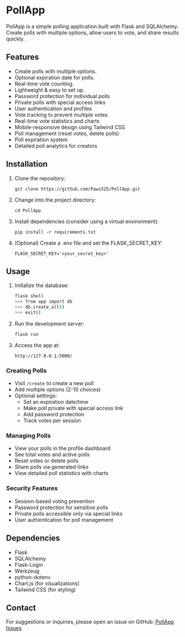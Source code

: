 # PollApp

PollApp is a simple polling application built with Flask and SQLAlchemy. Create polls with multiple options, allow users to vote, and share results quickly.

## Features

- Create polls with multiple options.
- Optional expiration date for polls.
- Real-time vote counting.
- Lightweight & easy to set up.
- Password protection for individual polls
- Private polls with special access links
- User authentication and profiles
- Vote tracking to prevent multiple votes
- Real-time vote statistics and charts
- Mobile-responsive design using Tailwind CSS
- Poll management (reset votes, delete polls)
- Poll expiration system
- Detailed poll analytics for creators

## Installation

1. Clone the repository:
   ```
   git clone https://github.com/PawiX25/PollApp.git
   ```
2. Change into the project directory:
   ```
   cd PollApp
   ```
3. Install dependencies (consider using a virtual environment):
   ```
   pip install -r requirements.txt
   ```
4. (Optional) Create a .env file and set the FLASK_SECRET_KEY:
   ```
   FLASK_SECRET_KEY='<your_secret_key>'
   ```

## Usage

1. Initialize the database:
   ```bash
   flask shell
   >>> from app import db
   >>> db.create_all()
   >>> exit()
   ```
2. Run the development server:
   ```
   flask run
   ```
3. Access the app at:
   ```
   http://127.0.0.1:5000/
   ```

### Creating Polls

- Visit `/create` to create a new poll
- Add multiple options (2-10 choices)
- Optional settings:
  - Set an expiration date/time
  - Make poll private with special access link
  - Add password protection
  - Track votes per session

### Managing Polls

- View your polls in the profile dashboard
- See total votes and active polls
- Reset votes or delete polls
- Share polls via generated links
- View detailed poll statistics with charts

### Security Features

- Session-based voting prevention
- Password protection for sensitive polls
- Private polls accessible only via special links
- User authentication for poll management

## Dependencies

- Flask
- SQLAlchemy
- Flask-Login
- Werkzeug
- python-dotenv
- Chart.js (for visualizations)
- Tailwind CSS (for styling)

## Contact

For suggestions or inquiries, please open an issue on GitHub:
[PollApp Issues](https://github.com/PawiX25/PollApp/issues)